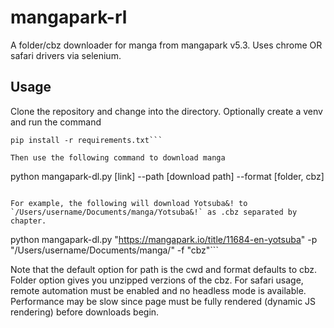 # mangapark-rl

A folder/cbz downloader for manga from mangapark v5.3. Uses chrome OR safari drivers via selenium. 

## Usage
Clone the repository and change into the directory. Optionally create a venv and run the command
```
pip install -r requirements.txt```

Then use the following command to download manga
```
python mangapark-dl.py [link] --path [download path] --format [folder, cbz]
```

For example, the following will download Yotsuba&! to `/Users/username/Documents/manga/Yotsuba&!` as .cbz separated by chapter. 
```
python mangapark-dl.py "https://mangapark.io/title/11684-en-yotsuba" -p "/Users/username/Documents/manga/" -f "cbz"```

Note that the default option for path is the cwd and format defaults to cbz. Folder option gives you unzipped verzions of the cbz. 
For safari usage, remote automation must be enabled and no headless mode is available. 
Performance may be slow since page must be fully rendered (dynamic JS rendering) before downloads begin. 
